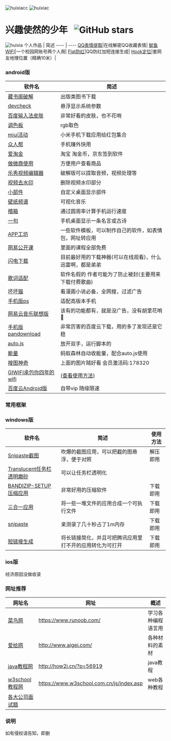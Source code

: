 ![huixiacc](http://wifi.huixia.cc/git/1.png)
![huixiac](http://huixia.xyz/git/lemon.svg)
# 兴趣使然的少年 &nbsp; ![GitHub stars](https://img.shields.io/github/stars/huixiacc/APP-pro.svg)
![huixia](http://huixia.xyz/git/txt.svg)
个人作品 | 简述 
---- | ---- 
[QQ表情提取](http://wifi.huixia.cc/qqbq)|在线解密QQ收藏表情|
[鱿鱼WIFI](http://wifi.huixia.cc/&j)|一个校园网账号两个人用|
[Flat防红](http://flat.huixia.cc/)|QQ防红加短连接生成|
[Hook定位](http://hook.huixia.cc/)|套网友地理位置（精确10米）|
<h3 id="1">android版</h3>

软件名 | 简述 
---- | ---- 
[藏书阁破解](https://www.lanzous.com/i66o18f)|出版类图书下载|
[devcheck](https://www.lanzous.com/i4goibi) | 悬浮显示系统参数 |
[百度输入法皮肤](https://www.lanzous.com/i4goblg) | 非常好看的皮肤，也不花哨|
[调色板](https://www.lanzous.com/i4d1yah) | rgb取色 |
[miui活动](https://www.lanzous.com/i4d22qh) | 小米手机下载应用给红包集合 |
[众人帮](https://www.lanzous.com/i4imz5e) | 手机赚外快用 |
[爱淘金](https://www.lanzous.com/i4imyyh) | 淘宝 淘金币，京东签到软件 |
[做微商使用](https://www.lanzous.com/i4in1cd) | 方便用户查看商品 | 
[乐秀视频编辑器](https://www.lanzous.com/i4d1yli) | 破解版可以提取音频，视频处理等 |
[视频去水印](https://www.lanzous.com/i4in0kf) | 删除视频水印部分 |
[小部件](https://www.lanzous.com/i4incvi) | 自定义桌面显示部件 |
[壁纸频谱](https://www.lanzous.com/i4in0di) | 可视化音乐 | 
[稽箱](https://www.lanzous.com/i4i22ne) | 通过圆周率计算手机运行速度 | 
[一句](https://www.lanzous.com/i4d1zkd) | 手机桌面显示一条名言或古诗 | 
[APP工坊](https://www.lanzous.com/i4dvg7g) | 一些软件模板，可以制作自己的软件，如表情包，网址转应用 | 
[网易公开课](https://www.lanzous.com/i4in00f) | 里面的课程全部免费 | 
[闪电下载](https://www.lanzous.com/i4foc7c) | 目前最好用的下载神器(可以在线观看)，什么迅雷啊，都是弟弟 | 
[歌词适配](http://t.cn/AiKYNuL7) | 软件名假的 作者可能为了防止被封(主要用来下载付费歌曲) | 
[坏坏猫](http://t.cn/Ai9b8Vec) | 看漫画小说必备，全网搜，过滤广告 | 
[手机版ps](http://t.cn/Ai9bkPur) | 适配高版本手机 | 
[网易云音乐联想版](https://www.lanzous.com/i4d2ush) | 该有的功能都有，就是没广告，没有胡里花哨🌸 | 
[手机版pandownload](https://www.lanzous.com/i4d209i) | 非常厉害的百度云下载，用的多了发现还是它稳 | 
[auto.js](https://www.lanzous.com/i4d1yyb) | 放开双手，运行脚本的 
[能量](http://t.cn/AiOKTi7d) | 蚂蚁森林自动收能量，配合auto.js使用 | [原地址](https://github.com/SuperMonster003/Auto.js_Projects)
[搜图神奇](https://www.lanzous.com/i4f6gef) | 上面的图片贼好看 会员激活码:178320
[GIWIFI承包你四年的wifi](http://wifi.huixia.cc) | [(查看使用方法)](http://wifi.huixia.cc/app/book_main.html)
[百度云Android版](https://www.lanzous.com/i4gkate) | 自带vip  随缘限速
<h3 id="xp">常用框架</h3>

<h3 id="2">windows版</h3>

软件名 | 简述 | 使用方法 
---- | ---- | ---- 
[ Snipaste截图](https://www.lanzous.com/i4q3w9e) | 吹爆的截图应用，可以把截的图悬浮，便于对照 | 解压即用
[ Translucent任务栏透明磨砂](https://www.lanzous.com/i4ot44f) | 可以让任务栏透明化 | 
[ BANDIZIP-SETUP压缩应用](https://www.lanzous.com/i4iqbuj) | 非常好用的压缩软件 | 下载即用
[三合一应用](https://www.lanzous.com/i652zud) | 将一些一堆文件的应用合成一个可执行文件 | 下载即用
[snipaste](https://www.lanzous.com/i652y2j) | 亲测录了几十秒占了1m内存 | 下载即用
[短链接生成](https://www.lanzous.com/i652zve) | 将长链接简化，并且可把腾讯应用里打不开的应用转化为可打开 | 下载即用
<h3 id="4">ios版</h3>
<p>经济原因没做收录</p>
<h3 id="3">网址推荐</h3>

网址名 | 网址 | 概述
---- | ---- | ----
[菜鸟网](https://www.runoob.com/) | https://www.runoob.com/ | 学习各种编程语言用
[爱给网](http://www.aigei.com/) | http://www.aigei.com/ | 各种材料的素材
[java教程网](http://how2j.cn/?p=56919) | http://how2j.cn/?p=56919 | java教程
[w3school教程网](https://www.w3school.com.cn/js/index.asp) | https://www.w3school.com.cn/js/index.asp   | web各种教程
[各大公司面试题](https://github.com/0voice/interview_internal_reference) | 
### 说明
如有侵权请告知，即删
